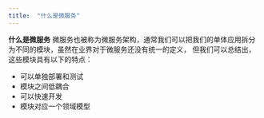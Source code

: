 ```yaml
---
title:  "什么是微服务"
---
```


**什么是微服务**
微服务也被称为微服务架构，通常我们可以把我们的单体应用拆分为不同的模块，虽然在业界对于微服务还没有统一的定义， 但我们可以总结出， 这些模块具有以下的特点：
- 可以单独部署和测试
- 模块之间低耦合
- 可以快速开发
- 模块对应一个领域模型

